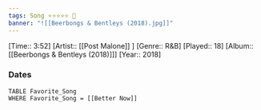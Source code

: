 ```yaml
---
tags: Song ⭐⭐⭐⭐⭐ 💛
banner: "![[Beerbongs & Bentleys (2018).jpg]]"
---
```

[Time:: 3:52]
[Artist:: [[Post Malone]] ]
[Genre:: R&B]
[Played:: 18]
[Album:: [[Beerbongs & Bentleys (2018)]]]
[Year:: 2018]
### Dates
````dataview
TABLE Favorite_Song
WHERE Favorite_Song = [[Better Now]]
````